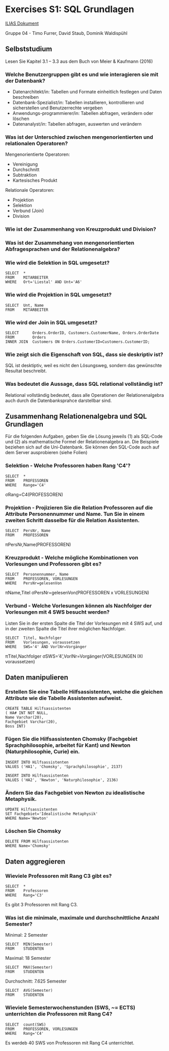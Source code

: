 # Exercises S1: SQL Grundlagen

[ILIAS Dokument](https://elearning.hslu.ch/ilias/goto.php?target=file_3665910_download)

Gruppe 04 - Timo Furrer, David Staub, Dominik Waldispühl

## Selbststudium
Lesen Sie Kapitel 3.1 – 3.3 aus dem Buch von Meier & Kaufmann (2016)

### Welche Benutzergruppen gibt es und wie interagieren sie mit der Datenbank?

* Datenarchitekt/in: Tabellen und Formate einheitlich festlegen und Daten beschreiben
* Datenbank-Spezialist/in: Tabellen installieren, kontrollieren und sicherstellen und Benutzerrechte vergeben
* Anwendungs-programmierer/in: Tabellen abfragen, verändern oder löschen
* Datenanalyst/in: Tabellen abfragen, auswerten und verändern

### Was ist der Unterschied zwischen mengenorientierten und relationalen Operatoren?

Mengenorientierte Operatoren:
* Vereinigung
* Durchschnitt
* Subtraktion
* Kartesisches Produkt

Relationale Operatoren:
* Projektion
* Selektion
* Verbund (Join)
* Division

### Wie ist der Zusammenhang von Kreuzprodukt und Division?

### Was ist der Zusammehang von mengenorientierten Abfragesprachen und der Relationenalgebra?

### Wie wird die Selektion in SQL umgesetzt?

```
SELECT  *
FROM    MITARBEITER
WHERE   Ort='Liestal' AND Unt='A6'
```

### Wie wird die Projektion in SQL umgesetzt?

```
SELECT  Unt, Name
FROM    MITARBEITER
```

### Wie wird der Join in SQL umgesetzt?

```
SELECT      Orders.OrderID, Customers.CustomerName, Orders.OrderDate
FROM        Orders
INNER JOIN  Customers ON Orders.CustomerID=Customers.CustomerID;
```

### Wie zeigt sich die Eigenschaft von SQL, dass sie deskriptiv ist?

SQL ist desktiptiv, weil es nicht den Lösungsweg, sondern das gewünschte Resultat beschreibt.

### Was bedeutet die Aussage, dass SQL relational vollständig ist?

Relational vollständig bedeutet, dass alle Operationen der Relationenalgebra auch durch die Datenbanksprahce darstellbar sind.

## Zusammenhang Relationenalgebra und SQL Grundlagen

Für die folgenden Aufgaben, geben Sie die Lösung jeweils (1) als SQL-Code und (2) als mathematische Formel der Relationenalgebra an.
Die Beispiele beziehen sich auf die Uni-Datenbank. Sie können den SQL-Code auch auf dem Server ausprobieren (siehe Folien)

### Selektion - Welche Professoren haben Rang 'C4'?

```
SELECT  *
FROM    PROFESSOREN
WHERE   Range='C4'
```
σRang=C4(PROFESSOREN)

### Projektion - Projizieren Sie die Relation Professoren auf die Attribute Personennummer und Name. Tun Sie in einem zweiten Schritt dasselbe für die Relation Assistenten.

```
SELECT  PersNr, Name
FROM    PROFESSOREN
```
πPersNr,Name(PROFESSOREN)

### Kreuzprodukt - Welche mögliche Kombinationen von Vorlesungen und Professoren gibt es?

```
SELECT  Personennummer, Name
FROM    PROFESSOREN, VORLESUNGEN
WHERE   PersNr=gelesenVon
```
πName,Titel σPersNr=gelesenVon(PROFESSOREN x VORLESUNGEN)

### Verbund - Welche Vorlesungen können als Nachfolger der Vorlesungen mit 4 SWS besucht werden?

Listen Sie in der ersten Spalte die Titel der Vorlesungen mit 4 SWS auf, und in der zweiten Spalte die Titel ihrer möglichen Nachfolger.

```
SELECT  Titel, Nachfolger
FROM    Vorlesungen, voraussetzen
WHERE   SWS='4' AND VorlNr=Vorgänger
```
πTitel,Nachfolger σSWS=’4’,VorlNr=Vorgänger(VORLESUNGEN IXI voraussetzen)

## Daten manipulieren

### Erstellen Sie eine Tabelle Hilfsassistenten, welche die gleichen Attribute wie die Tabelle Assistenten aufweist.

```
CREATE TABLE Hilfsassistenten
( HA# INT NOT NULL,
Name Varchar(20),
Fachgebiet Varchar(20),
Boss INT)
```

### Fügen Sie die Hilfsassistenten Chomsky (Fachgebiet Sprachphilosophie, arbeitet für Kant) und Newton (Naturphilosophie, Curie) ein.

```
INSERT INTO Hilfsassistenten
VALUES ('HA1', 'Chomsky', 'Sprachphilosophie', 2137)

INSERT INTO Hilfsassistenten
VALUES ('HA2', 'Newton', 'Naturphilosophie', 2136)
```

### Ändern Sie das Fachgebiet von Newton zu idealistische Metaphysik.

```
UPDATE Hilfsassistenten
SET Fachgebiet='Idealistische Metaphysik'
WHERE Name='Newton'
```

### Löschen Sie Chomsky

```
DELETE FROM Hilfsassistenten
WHERE Name='Chomsky'
```

## Daten aggregieren

### Wieviele Professoren mit Rang C3 gibt es?

```
SELECT  *
FROM    Professoren
WHERE   Rang='C3'
```
Es gibt 3 Professoren mit Rang C3.

### Was ist die minimale, maximale und durchschnittliche Anzahl Semester?

Minimal: 2 Semester
```
SELECT  MIN(Semester)
FROM    STUDENTEN
```
Maximal: 18 Semester
```
SELECT  MAX(Semester)
FROM    STUDENTEN
```
Durchschnitt: 7.625 Semester
```
SELECT  AVG(Semester)
FROM    STUDENTEN
```

### Wieviele Semesterwochenstunden (SWS, ~= ECTS) unterrichten die Professoren mit Rang C4?

```
SELECT  count(SWS)
FROM    PROFESSOREN, VORLESUNGEN
WHERE   Rang='C4'
```
Es werdeb 40 SWS von Professoren mit Rang C4 unterrichtet.

